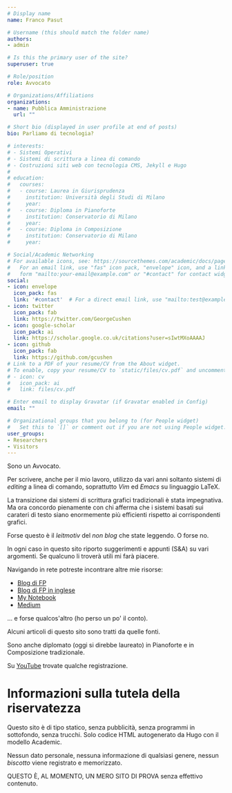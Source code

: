 ```yaml
---
# Display name
name: Franco Pasut

# Username (this should match the folder name)
authors:
- admin

# Is this the primary user of the site?
superuser: true

# Role/position
role: Avvocato

# Organizations/Affiliations
organizations:
- name: Pubblica Amministrazione
  url: ""

# Short bio (displayed in user profile at end of posts)
bio: Parliamo di tecnologia?

# interests:
# - Sistemi Operativi
# - Sistemi di scrittura a linea di comando
# - Costruzioni siti web con tecnologia CMS, Jekyll e Hugo
# 
# education:
#   courses:
#   - course: Laurea in Giurisprudenza
#     institution: Università degli Studi di Milano
#     year: 
#   - course: Diploma in Pianoforte
#     institution: Conservatorio di Milano
#     year: 
#   - course: Diploma in Composizione 
#     institution: Conservatorio di Milano
#     year: 

# Social/Academic Networking
# For available icons, see: https://sourcethemes.com/academic/docs/page-builder/#icons
#   For an email link, use "fas" icon pack, "envelope" icon, and a link in the
#   form "mailto:your-email@example.com" or "#contact" for contact widget.
social:
- icon: envelope
  icon_pack: fas
  link: '#contact'  # For a direct email link, use "mailto:test@example.org".
- icon: twitter
  icon_pack: fab
  link: https://twitter.com/GeorgeCushen
- icon: google-scholar
  icon_pack: ai
  link: https://scholar.google.co.uk/citations?user=sIwtMXoAAAAJ
- icon: github
  icon_pack: fab
  link: https://github.com/gcushen
# Link to a PDF of your resume/CV from the About widget.
# To enable, copy your resume/CV to `static/files/cv.pdf` and uncomment the lines below.
# - icon: cv
#   icon_pack: ai
#   link: files/cv.pdf

# Enter email to display Gravatar (if Gravatar enabled in Config)
email: ""

# Organizational groups that you belong to (for People widget)
#   Set this to `[]` or comment out if you are not using People widget.
user_groups:
- Researchers
- Visitors
---
```

Sono un Avvocato.

Per scrivere, anche per il mio lavoro, utilizzo da vari anni soltanto sistemi di _editing_ a linea di comando, soprattutto _Vim_ ed _Emacs_ su linguaggio LaTeX.

La transizione dai sistemi di scrittura grafici tradizionali è stata impegnativa. Ma ora concordo pienamente con chi afferma che i sistemi basati sui carateri di testo siano enormemente più efficienti rispetto ai corrispondenti grafici.

Forse questo è il _leitmotiv_ del _non blog_ che state leggendo. O forse no.

In ogni caso in questo sito riporto suggerimenti e appunti (S&A) su vari argomenti. Se qualcuno li  troverà utili mi farà piacere. 

Navigando in rete potreste incontrare altre mie risorse:

- [Blog di FP](https://francopasut.blogspot.com/)
- [Blog di FP in inglese](https://francopasut-en.blogspot.com/)
- [My Notebook](https://francopasut.github.io/)
- [Medium](https://medium.com/@FrancoPasut)

... e forse qualcos'altro (ho perso un po' il conto).

Alcuni articoli di questo sito sono tratti da quelle fonti.

Sono anche diplomato (oggi si direbbe laureato) in Pianoforte e in Composizione tradizionale.

Su [YouTube](https://www.youtube.com/channel/UCQatUUJTIhFNKr1dMYx1N7Q) trovate qualche registrazione.

# Informazioni sulla tutela della riservatezza

Questo sito è di tipo statico, senza pubblicità, senza programmi in sottofondo, senza trucchi. Solo codice HTML autogenerato da Hugo con il modello Academic.

Nessun dato personale, nessuna informazione di qualsiasi genere, nessun _biscotto_ viene registrato e memorizzato.

QUESTO È, AL MOMENTO, UN MERO SITO DI PROVA senza effettivo contenuto.


